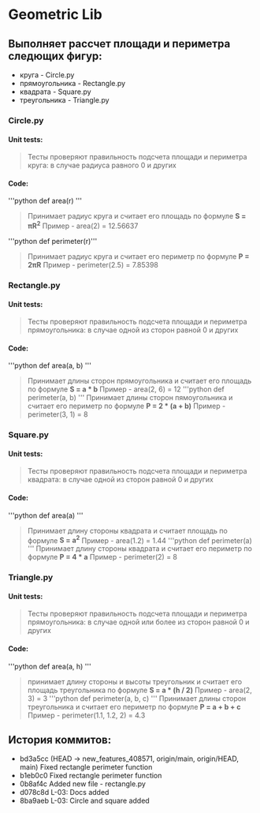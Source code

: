 # Geometric Lib
## Выполняет рассчет площади и периметра следющих фигур:
- круга - Circle.py
- прямоугольника - Rectangle.py
- квадрата - Square.py
- треугольника - Triangle.py

### Circle.py
#### Unit tests:
> Тесты проверяют правильность подсчета площади и периметра круга: в случае радиуса равного 0 и других

#### Code:
'''python
def area(r)
'''
> Принимает радиус круга и считает его площадь по формуле **S = πR<sup>2</sup>**
> Пример - area(2) = 12.56637

'''python
def perimeter(r)''' 
> Принимает радиус круга и считает его периметр по формуле **P = 2πR**
> Пример - perimeter(2.5) = 7.85398

### Rectangle.py
#### Unit tests:
> Тесты проверяют правильность подсчета площади и периметра прямоугольника: в случае одной из сторон равной 0 и других

#### Code:
'''python
def area(a, b)
'''
> Принимает длины сторон прямоугольника и считает его площадь по формуле **S = a * b**
> Пример - area(2, 6) = 12
'''python
def perimeter(a, b)
'''
> Принимает длины сторон пямоугольника и считает его периметр по формуле **P = 2 * (a + b)**
> Пример - perimeter(3, 1) = 8  
### Square.py
#### Unit tests:
> Тесты проверяют правильность подсчета площади и периметра квадрата: в случае одной из сторон равной 0 и других

#### Code:
'''python
def area(a)
'''
> Принимает длину стороны квадрата и считает площадь по формуле **S = a<sup>2</sup>**
> Пример - area(1.2) = 1.44
'''python
def perimeter(a)
''' 
> Принимает длину стороны квадрата и считает его периметр по формуле **P = 4 * a**
> Пример - perimeter(2) = 8

### Triangle.py
#### Unit tests:
> Тесты проверяют правильность подсчета площади и периметра прямоугольника: в случае одной или более из сторон равной 0 и других

#### Code:
'''python 
def area(a, h)
'''
> принимает длину стороны и высоты треугольник и считает его площадь треугольника по формуле **S = a * (h / 2)**
> Пример - area(2, 3) = 3
'''python
def perimeter(a, b, c)
'''
> Принимает длины сторон треугольника и считает его периметр по формуле **P = a + b + c**
> Пример - perimeter(1.1, 1.2, 2) = 4.3

## История коммитов:
* bd3a5cc (HEAD -> new_features_408571, origin/main, origin/HEAD, main) Fixed rectangle perimeter function
* b1eb0c0 Fixed rectangle perimeter function
* 0b8af4c Added new file - rectangle.py
* d078c8d L-03: Docs added
* 8ba9aeb L-03: Circle and square added